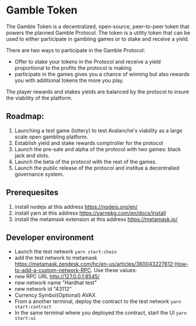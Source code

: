 # Gamble Token

The Gamble Token is a decentralized, open-source, peer-to-peer token that powers the planned Gamble Protocol. The token is a utility token that can be used to either participate in gambling games or to stake and receive a yield.

There are two ways to participate in the Gamble Protocol:

- Offer to stake your tokens in the Protocol and receive a yield proportional to the profits the protocol is making
- participate in the games gives you a chance of winning but also rewards you with additional tokens the more you play.

The player rewards and stakes yields are balanced by the protocol to insure the viability of the platform.

## Roadmap:

1. Launching a test game (lottery) to test Avalanche's viability as a large scale open gambling platform. 
1. Establish yield and stake rewards comptroller for the protocol
1. Launch the pre-sale and alpha of the protocol with two games: black jack and slots.
1. Launch the beta of the protocol with the rest of the games.
1. Launch the public release of the protocol and institue a decentralied governance system.

## Prerequesites

1. install nodejs at this address https://nodejs.org/en/
1. install yarn at this address https://yarnpkg.com/en/docs/install
1. install the metamask extension at this address https://metamask.io/

## Developer environment

- Launch the test network `yarn start:chain`
- add the test network to metamask https://metamask.zendesk.com/hc/en-us/articles/360043227612-How-to-add-a-custom-network-RPC. Use these values:
 - new RPC URL http://127.0.0.1:8545/
 - new network name "Hardhat test"
 - new network id "43112"
 - Currency Symbol(Optional) AVAX
- From a another terminal, deploy the contract to the test network `yarn start:contract`
- In the same terminal where you deployed the contract, start the UI `yarn start:ui`